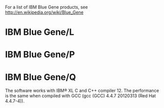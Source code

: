 For a list of IBM Blue Gene products, see http://en.wikipedia.org/wiki/Blue_Gene

# IBM Blue Gene/L

# IBM Blue Gene/P

# IBM Blue Gene/Q

The software works with IBM® XL C and C++ compiler 12.
The performance is the same when compiled with GCC (gcc (GCC) 4.4.7 20120313 (Red Hat 4.4.7-4)).


